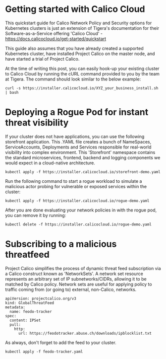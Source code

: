 # Getting started with Calico Cloud
This quickstart guide for Calico Network Policy and Security options for Kubernetes clusters is just an extension of Tigera's documentation for their Software-as-a-Service offering 'Calico Cloud' - https://docs.calicocloud.io/get-started/quickstart

This guide also assumes that you have already created a supported Kubernetes cluster, have installed Project Calico on the master node, and have started a trial of Project Calico.

At the time of writing this post, you can easily hook-up your existing cluster to Calico Cloud by running the cURL command provided to you by the team at Tigera. 
The command should look similar to the below example:

```
curl -s https://installer.calicocloud.io/XYZ_your_business_install.sh | bash
```

# Deploying a Rogue Pod for instant threat visibility

If your cluster does not have applications, you can use the following storefront application. This .YAML file creates a bunch of NameSpaces, ServiceAccounts, Deployments and Services responsible for real-world visibility into complex environment. This 'Storefront' namespace contains the standard microservices, frontend, backend and logging components we would expect in a cloud-native architecture.

```
kubectl apply -f https://installer.calicocloud.io/storefront-demo.yaml
```

Run the following command to start a rogue workload to simulate a malicious actor probing for vulnerable or exposed services within the cluster:

```
kubectl apply -f https://installer.calicocloud.io/rogue-demo.yaml
```

After you are done evaluating your network policies in with the rogue pod, you can remove it by running:

```
kubectl delete -f https://installer.calicocloud.io/rogue-demo.yaml
```

# Subscribing to a malicious threatfeed
Project Calico simplifies the process of dynamic threat feed subscription via a Calico construct known as 'NetworkSets'.
A network set resource represents an arbitrary set of IP subnetworks/CIDRs, allowing it to be matched by Calico policy. 
Network sets are useful for applying policy to traffic coming from (or going to) external, non-Calico, networks.

```
apiVersion: projectcalico.org/v3
kind: GlobalThreatFeed
metadata:
  name: feodo-tracker
spec:
  content: IPSet
  pull:
    http:
      url: https://feodotracker.abuse.ch/downloads/ipblocklist.txt
```

As always, don't forget to add the feed to your cluster.

```
kubectl apply -f feodo-tracker.yaml
```
